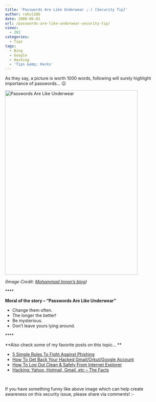 ```yaml
---
title: 'Passwords Are Like Underwear ;-) [Security Tip]'
author: rahul286
date: 2008-06-01
url: /passwords-are-like-underwear-security-tip/
views:
  - 202
categories:
  - Tips
tags:
  - Bing
  - Google
  - Hacking
  - 'Tips &amp; Hacks'
---
```

As they say, a picture is worth 1000 words, following will surely highlight importance of passwords&#8230; 😉

[<img class="wp-image-53916" style="border-right: 0px;border-top: 0px;border-left: 0px;border-bottom: 0px" height="602" alt="Passwords Are Like Underwear" src="http://cdn.devilsworkshop.org/files/2008/06/image-thumb1.png" width="433" border="0" />][1] 

*(Image Credit: *<a href="http://blog.mohdimran.com/2006/04/passwords-are-like-underwear.html" onclick="_gaq.push(['_trackEvent', 'outbound-article', 'http://blog.mohdimran.com/2006/04/passwords-are-like-underwear.html', 'Mohammad Imran&#8217;s blog']);" ><em>Mohammad Imran&#8217;s blog</em></a>*)*

****&nbsp;

**Moral of the story &#8211; &#8220;Passwords Are Like Underwear&#8221;**

  * Change them often.
  * The longer the better!
  * Be mysterious.
  * Don&#8217;t leave yours lying around. 

****&nbsp;

**Also check some of my favorite posts on this topic&#8230; **

  * [5 Simple Rules To Fight Against Phishing][2]
  * [How To Get Back Your Hacked Gmail/Orkut/Google Account][3]
  * [How To Log Out Clean & Safely From Internet Explorer][4]
  * [Hacking: Yahoo, Hotmail, Gmail, etc &#8211; The Facts][5]

&nbsp;

If you have something funny like above image which can help create awareness on this security issue, please share via comments! <img src="http://devilsworkshop.org/wp-includes/images/smilies/simple-smile.png" alt=":-)" class="wp-smiley" style="height: 1em; max-height: 1em;" />

 [1]: http://cdn.devilsworkshop.org/files/2008/06/image.png
 [2]: http://devilsworkshop.org/2008/05/20/5-simple-rule-to-fight-against-phishing-security/
 [3]: http://devilsworkshop.org/2008/03/14/gmail-orkut-google-account-hacked-forget-password-fails/
 [4]: http://devilsworkshop.org/2008/04/03/how-to-log-out-clean-safely-from-internet-explorer-security/
 [5]: http://devilsworkshop.org/2006/09/19/hacking-yahoo-hotmail-gmail-etc-the-facts/
